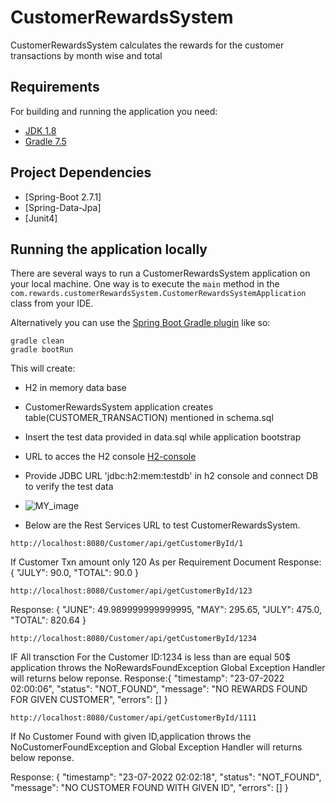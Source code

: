 # CustomerRewardsSystem
CustomerRewardsSystem calculates the rewards for the customer transactions by month wise and total


## Requirements

For building and running the application you need:

- [JDK 1.8](http://www.oracle.com/technetwork/java/javase/downloads/jdk8-downloads-2133151.html)
- [Gradle 7.5](https://gradle.org/next-steps/?version=7.5&format=bin)

## Project Dependencies
- [Spring-Boot 2.7.1]
- [Spring-Data-Jpa]
- [Junit4]

## Running the application locally
There are several ways to run a CustomerRewardsSystem application on your local machine. One way is to execute the `main` method in the `com.rewards.customerRewardsSystem.CustomerRewardsSystemApplication` class from your IDE.

Alternatively you can use the [Spring Boot Gradle plugin](https://docs.spring.io/spring-boot/docs/current/reference/html/build-tool-plugins.html#build-tool-plugins.gradle) like so:

```shell
gradle clean
gradle bootRun
```
This will create:

* H2 in memory data base
* CustomerRewardsSystem application creates table(CUSTOMER_TRANSACTION) mentioned in schema.sql
* Insert the test data provided in data.sql while application bootstrap
* URL to acces the H2 console [H2-console](http://localhost:8080/Customer/h2-ui/)
* Provide JDBC URL 'jdbc:h2:mem:testdb' in h2 console and connect DB to verify the test data
* ![MY_image](https://www.codejava.net/images/articles/frameworks/springboot/h2-connect/H2_console_localhost.png)

* Below are the Rest Services URL to test CustomerRewardsSystem.
```shell
http://localhost:8080/Customer/api/getCustomerById/1

```
If Customer Txn amount only 120 As per Requirement Document
Response:
{
    "JULY": 90.0,
    "TOTAL": 90.0
}
```shell
http://localhost:8080/Customer/api/getCustomerById/123

```
Response:
{
    "JUNE": 49.989999999999995,
    "MAY": 295.65,
    "JULY": 475.0,
    "TOTAL": 820.64
}
```shell
http://localhost:8080/Customer/api/getCustomerById/1234
```
IF All transction For the Customer ID:1234 is less than are equal 50$
application throws the NoRewardsFoundException 
Global Exception Handler will returns below reponse.
Response:{
    "timestamp": "23-07-2022 02:00:06",
    "status": "NOT_FOUND",
    "message": "NO REWARDS FOUND FOR GIVEN CUSTOMER",
    "errors": []
}
```shell
http://localhost:8080/Customer/api/getCustomerById/1111
```
If No Customer Found with given ID,application throws the NoCustomerFoundException
and Global Exception Handler will returns below reponse.

Response:
{
    "timestamp": "23-07-2022 02:02:18",
    "status": "NOT_FOUND",
    "message": "NO CUSTOMER FOUND WITH GIVEN ID",
    "errors": []
}

